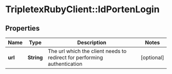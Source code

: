 # TripletexRubyClient::IdPortenLogin

## Properties
Name | Type | Description | Notes
------------ | ------------- | ------------- | -------------
**url** | **String** | The url which the client needs to redirect for performing authentication | [optional] 


